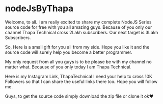 # nodeJsByThapa

Welcome, to all. I am really excited to share my complete NodeJS Series source code for free with you all amazing guys. Because of you only our channel Thapa Technical cross 2Lakh subscribers. Our next target is 3Lakh Subscribers. 

So, Here is a small gift for you all from my side. Hope you like it and the source code will surely help you become a better programmer. 

My only request from all you guys is to be please be with my channel no matter what. Because of you only today I am Thapa Technical. 

Here is my Instagram Link, ThapaTechnical I need your help to cross 10K Followers so that I can share the useful links there too. Hope you will follow me.  

Guys, to get the source code simply download the zip file or clone it ok❤
